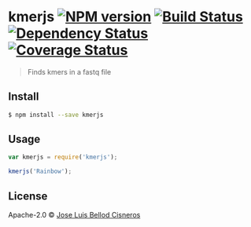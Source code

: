 # kmerjs [![NPM version][npm-image]][npm-url] [![Build Status][travis-image]][travis-url] [![Dependency Status][daviddm-image]][daviddm-url] [![Coverage Status](https://coveralls.io/repos/josl/kmerjs/badge.svg?branch=master&service=github)](https://coveralls.io/github/josl/kmerjs?branch=master)
> Finds kmers in a fastq file


## Install

```sh
$ npm install --save kmerjs
```


## Usage

```js
var kmerjs = require('kmerjs');

kmerjs('Rainbow');
```

## License

Apache-2.0 © [Jose Luis Bellod Cisneros](http://josl.github.io)


[npm-image]: https://badge.fury.io/js/kmerjs.svg
[npm-url]: https://npmjs.org/package/kmerjs
[travis-image]: https://travis-ci.org/josl/kmerjs.svg?branch=master
[travis-url]: https://travis-ci.org/josl/kmerjs
[daviddm-image]: https://david-dm.org/josl/kmerjs.svg?theme=shields.io
[daviddm-url]: https://david-dm.org/josl/kmerjs
[coveralls-image]: https://coveralls.io/repos/josl/kmerjs/badge.svg
[coveralls-url]: https://coveralls.io/r/josl/kmerjs
